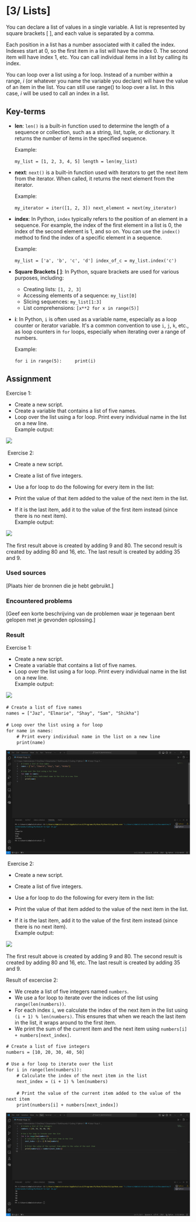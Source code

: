 # [3/ Lists]

You can declare a list of values in a single variable. A list is represented by square brackets [ ], and each value is separated by a comma.

Each position in a list has a number associated with it called the index. Indexes start at 0, so the first item in a list will have the index 0. The second item will have index 1, etc. You can call individual items in a list by calling its index.

You can loop over a list using a for loop. Instead of a number within a range, *i* (or whatever you name the variable you declare) will have the value of an item in the list. You can still use range() to loop over a list. In this case, *i* will be used to call an index in a list.

## Key-terms

- **len**: `len()` is a built-in function used to determine the length of a sequence or collection, such as a string, list, tuple, or dictionary. It returns the number of items in the specified sequence.
  
  Example:
  
  `my_list = [1, 2, 3, 4, 5] length = len(my_list)`

- **next**: `next()` is a built-in function used with iterators to get the next item from the iterator. When called, it returns the next element from the iterator.
  
  Example:
  
  `my_iterator = iter([1, 2, 3]) next_element = next(my_iterator)`

- **index**: In Python, `index` typically refers to the position of an element in a sequence. For example, the index of the first element in a list is 0, the index of the second element is 1, and so on. You can use the `index()` method to find the index of a specific element in a sequence.
  
  Example:
  
  `my_list = ['a', 'b', 'c', 'd'] index_of_c = my_list.index('c')`

- **Square Brackets [ ]**: In Python, square brackets are used for various purposes, including:
  
  - Creating lists: `[1, 2, 3]`
  - Accessing elements of a sequence: `my_list[0]`
  - Slicing sequences: `my_list[1:3]`
  - List comprehensions: `[x**2 for x in range(5)]`

- **i**: In Python, `i` is often used as a variable name, especially as a loop counter or iterator variable. It's a common convention to use `i`, `j`, `k`, etc., as loop counters in `for` loops, especially when iterating over a range of numbers.
  
  Example:
  
  `for i in range(5):     print(i)`

## Assignment

Exercise 1:

- Create a new script.
- Create a variable that contains a list of five names.
- Loop over the list using a for loop. Print every individual name in the list on a new line.  
  Example output:

![](https://lwfiles.mycourse.app/642fed69f84f1f76d03f116a-public/ebook/ae3ea63690cd68e7b44908417984166f/image4.png)

 Exercise 2:

- Create a new script.

- Create a list of five integers.

- Use a for loop to do the following for every item in the list:

- Print the value of that item added to the value of the next item in the list.

- If it is the last item, add it to the value of the first item instead (since there is no next item).  
  Example output:

![](https://lwfiles.mycourse.app/642fed69f84f1f76d03f116a-public/ebook/ae3ea63690cd68e7b44908417984166f/image3.png)

The first result above is created by adding 9 and 80. The second result is created by adding 80 and 16, etc. The last result is created by adding 35 and 9.

### Used sources

[Plaats hier de bronnen die je hebt gebruikt.]

### Encountered problems

[Geef een korte beschrijving van de problemen waar je tegenaan bent gelopen met je gevonden oplossing.]

### Result

Exercise 1:

- Create a new script.
- Create a variable that contains a list of five names.
- Loop over the list using a for loop. Print every individual name in the list on a new line.  
  Example output:

![](https://lwfiles.mycourse.app/642fed69f84f1f76d03f116a-public/ebook/ae3ea63690cd68e7b44908417984166f/image4.png)

```
# Create a list of five names
names = ["Jaz", "Elmarie", "Shay", "Sam", "Shikha"]

# Loop over the list using a for loop
for name in names:
    # Print every individual name in the list on a new line
    print(name)
```

![list_names.png](list_names.png)

 Exercise 2:

- Create a new script.

- Create a list of five integers.

- Use a for loop to do the following for every item in the list:

- Print the value of that item added to the value of the next item in the list.

- If it is the last item, add it to the value of the first item instead (since there is no next item).  
  Example output:

![](https://lwfiles.mycourse.app/642fed69f84f1f76d03f116a-public/ebook/ae3ea63690cd68e7b44908417984166f/image3.png)

The first result above is created by adding 9 and 80. The second result is created by adding 80 and 16, etc. The last result is created by adding 35 and 9.

Result of excercise 2:

- We create a list of five integers named `numbers`.
- We use a for loop to iterate over the indices of the list using `range(len(numbers))`.
- For each index `i`, we calculate the index of the next item in the list using `(i + 1) % len(numbers)`. This ensures that when we reach the last item in the list, it wraps around to the first item.
- We print the sum of the current item and the next item using `numbers[i] + numbers[next_index]`.

```
# Create a list of five integers
numbers = [10, 20, 30, 40, 50]

# Use a for loop to iterate over the list
for i in range(len(numbers)):
    # Calculate the index of the next item in the list
    next_index = (i + 1) % len(numbers)

    # Print the value of the current item added to the value of the next item
    print(numbers[i] + numbers[next_index])
```

![list_5int.png](list_5int.png)